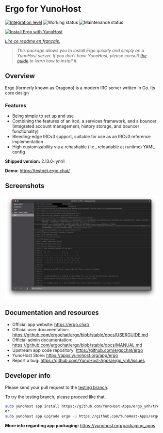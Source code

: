 <!--
N.B.: This README was automatically generated by https://github.com/YunoHost/apps/tree/master/tools/readme_generator
It shall NOT be edited by hand.
-->

# Ergo for YunoHost

[![Integration level](https://dash.yunohost.org/integration/ergo.svg)](https://dash.yunohost.org/appci/app/ergo) ![Working status](https://ci-apps.yunohost.org/ci/badges/ergo.status.svg) ![Maintenance status](https://ci-apps.yunohost.org/ci/badges/ergo.maintain.svg)

[![Install Ergo with YunoHost](https://install-app.yunohost.org/install-with-yunohost.svg)](https://install-app.yunohost.org/?app=ergo)

*[Lire ce readme en français.](./README_fr.md)*

> *This package allows you to install Ergo quickly and simply on a YunoHost server.
If you don't have YunoHost, please consult [the guide](https://yunohost.org/#/install) to learn how to install it.*

## Overview

Ergo (formerly known as Oragono) is a modern IRC server written in Go. Its core design 

### Features

- Being simple to set up and use
- Combining the features of an ircd, a services framework, and a bouncer (integrated account management, history storage, and bouncer functionality)
- Bleeding-edge IRCv3 support, suitable for use as an IRCv3 reference implementation
- High customizability via a rehashable (i.e., reloadable at runtime) YAML config



**Shipped version:** 2.13.0~ynh1

**Demo:** https://testnet.ergo.chat/

## Screenshots

![Screenshot of Ergo](./doc/screenshots/textual.jpg)

## Documentation and resources

* Official app website: <https://ergo.chat/>
* Official user documentation: <https://github.com/ergochat/ergo/blob/stable/docs/USERGUIDE.md>
* Official admin documentation: <https://github.com/ergochat/ergo/blob/stable/docs/MANUAL.md>
* Upstream app code repository: <https://github.com/ergochat/ergo>
* YunoHost Store: <https://apps.yunohost.org/app/ergo>
* Report a bug: <https://github.com/YunoHost-Apps/ergo_ynh/issues>

## Developer info

Please send your pull request to the [testing branch](https://github.com/YunoHost-Apps/ergo_ynh/tree/testing).

To try the testing branch, please proceed like that.

``` bash
sudo yunohost app install https://github.com/YunoHost-Apps/ergo_ynh/tree/testing --debug
or
sudo yunohost app upgrade ergo -u https://github.com/YunoHost-Apps/ergo_ynh/tree/testing --debug
```

**More info regarding app packaging:** <https://yunohost.org/packaging_apps>
